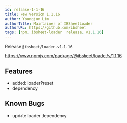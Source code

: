 ```yaml
---
id: release-1-1-16
title: New Version 1.1.16
author: Youngjun Lim
authorTitle: Maintainer of IBSheetLoader
authorURL: https://github.com/ibsheet
tags: [npm, ibsheet-loader, release, v1.1.16]
---
```


Release `@ibsheet/loader-v1.1.16`

<https://www.npmjs.com/package/@ibsheet/loader/v/1.1.16>

<!--truncate-->

## Features

* added: loaderPreset
* dependency

## Known Bugs

* update loader dependency
